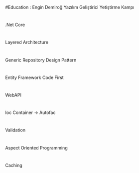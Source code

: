 #Education :  Engin Demiroğ Yazılım Geliştirici Yetiştirme Kampı
#
.Net Core
#
Layered Architecture
#
Generic Repository Design Pattern
# 
Entity Framework Code First
#
WebAPI
#
Ioc Container -> Autofac
#
Validation
#
Aspect Oriented Programming
#
Caching



